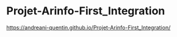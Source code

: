 # Projet-Arinfo-First_Integration

https://andreani-quentin.github.io/Projet-Arinfo-First_Integration/
